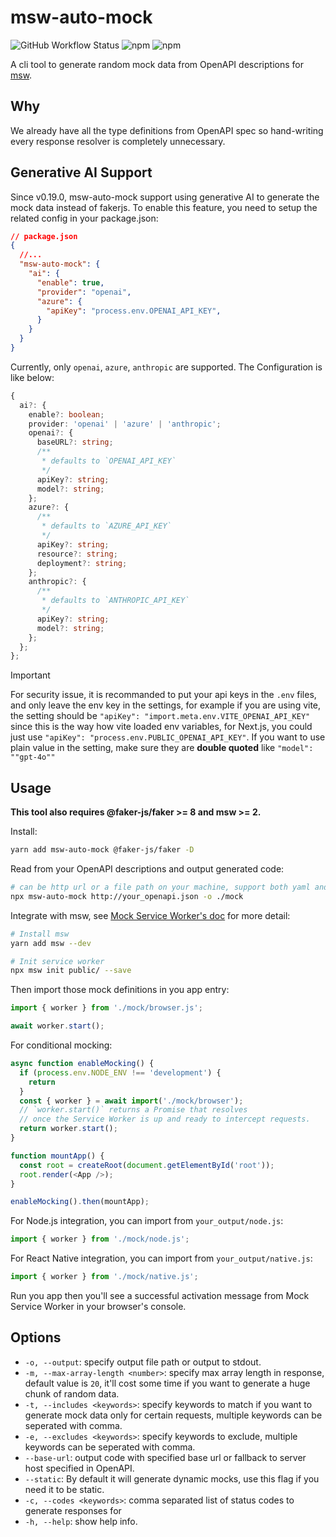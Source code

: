 # msw-auto-mock

![GitHub Workflow Status](https://img.shields.io/github/actions/workflow/status/zoubingwu/msw-auto-mock/test.yaml?branch=master)
![npm](https://img.shields.io/npm/v/msw-auto-mock)
![npm](https://img.shields.io/npm/dw/msw-auto-mock)

A cli tool to generate random mock data from OpenAPI descriptions for [msw](https://github.com/mswjs/msw).

## Why

We already have all the type definitions from OpenAPI spec so hand-writing every response resolver is completely unnecessary.

## Generative AI Support

Since v0.19.0, msw-auto-mock support using generative AI to generate the mock data instead of fakerjs. To enable this feature, you need to setup the related config in your package.json:

```json
// package.json
{
  //...
  "msw-auto-mock": {
    "ai": {
      "enable": true,
      "provider": "openai",
      "azure": {
        "apiKey": "process.env.OPENAI_API_KEY",
      }
    }
  }
}
```

Currently, only `openai`, `azure`, `anthropic` are supported. The Configuration is like below:

```ts
{
  ai?: {
    enable?: boolean;
    provider: 'openai' | 'azure' | 'anthropic';
    openai?: {
      baseURL?: string;
      /**
       * defaults to `OPENAI_API_KEY`
       */
      apiKey?: string;
      model?: string;
    };
    azure?: {
      /**
       * defaults to `AZURE_API_KEY`
       */
      apiKey?: string;
      resource?: string;
      deployment?: string;
    };
    anthropic?: {
      /**
       * defaults to `ANTHROPIC_API_KEY`
       */
      apiKey?: string;
      model?: string;
    };
  };
};
```

> [!IMPORTANT]
> For security issue, it is recommanded to put your api keys in the `.env` files, and only leave the env key in the settings, for example if you are using vite, the setting should be `"apiKey": "import.meta.env.VITE_OPENAI_API_KEY"` since this is the way how vite loaded env variables, for Next.js, you could just use `"apiKey": "process.env.PUBLIC_OPENAI_API_KEY"`. If you want to use plain value in the setting, make sure they are **double quoted** like `"model": ""gpt-4o""`

## Usage

**This tool also requires @faker-js/faker >= 8 and msw >= 2.**

Install:

```sh
yarn add msw-auto-mock @faker-js/faker -D
```

Read from your OpenAPI descriptions and output generated code:

```sh
# can be http url or a file path on your machine, support both yaml and json.
npx msw-auto-mock http://your_openapi.json -o ./mock
```

Integrate with msw, see [Mock Service Worker's doc](https://mswjs.io/docs/getting-started/integrate/browser) for more detail:

```sh
# Install msw
yarn add msw --dev

# Init service worker
npx msw init public/ --save
```

Then import those mock definitions in you app entry:

```js
import { worker } from './mock/browser.js';

await worker.start();
```

For conditional mocking:

```js
async function enableMocking() {
  if (process.env.NODE_ENV !== 'development') {
    return
  }
  const { worker } = await import('./mock/browser');
  // `worker.start()` returns a Promise that resolves
  // once the Service Worker is up and ready to intercept requests.
  return worker.start();
}

function mountApp() {
  const root = createRoot(document.getElementById('root'));
  root.render(<App />);
}

enableMocking().then(mountApp);
```

For Node.js integration, you can import from `your_output/node.js`:

```js
import { worker } from './mock/node.js';
```

For React Native integration, you can import from `your_output/native.js`:

```js
import { worker } from './mock/native.js';
```

Run you app then you'll see a successful activation message from Mock Service Worker in your browser's console.

## Options

- `-o, --output`: specify output file path or output to stdout.
- `-m, --max-array-length <number>`: specify max array length in response, default value is `20`, it'll cost some time if you want to generate a huge chunk of random data.
- `-t, --includes <keywords>`: specify keywords to match if you want to generate mock data only for certain requests, multiple keywords can be seperated with comma.
- `-e, --excludes <keywords>`: specify keywords to exclude, multiple keywords can be seperated with comma.
- `--base-url`: output code with specified base url or fallback to server host specified in OpenAPI.
- `--static`: By default it will generate dynamic mocks, use this flag if you need it to be static.
- `-c, --codes <keywords>`: comma separated list of status codes to generate responses for
- `-h, --help`: show help info.
